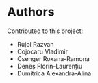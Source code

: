 # Authors

Contributed to this project:
* Rujoi Razvan
* Cojocaru Vladimir
* Csenger Roxana-Ramona
* Deneș Florin-Laurențiu
* Dumitrica Alexandra-Alina